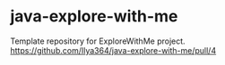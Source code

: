 # java-explore-with-me
Template repository for ExploreWithMe project.
https://github.com/Ilya364/java-explore-with-me/pull/4
